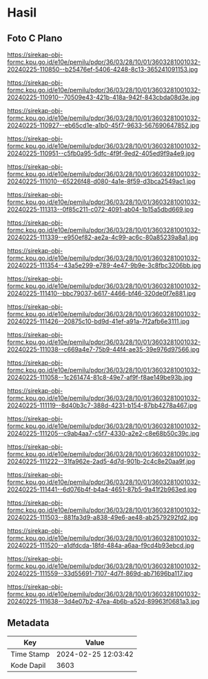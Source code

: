 # Hasil

## Foto C Plano

https://sirekap-obj-formc.kpu.go.id/e10e/pemilu/pdpr/36/03/28/10/01/3603281001032-20240225-110850--b25476ef-5406-4248-8c13-365241091153.jpg

https://sirekap-obj-formc.kpu.go.id/e10e/pemilu/pdpr/36/03/28/10/01/3603281001032-20240225-110910--70509e43-421b-418a-942f-843cbda08d3e.jpg

https://sirekap-obj-formc.kpu.go.id/e10e/pemilu/pdpr/36/03/28/10/01/3603281001032-20240225-110927--eb65cd1e-a1b0-45f7-9633-567690647852.jpg

https://sirekap-obj-formc.kpu.go.id/e10e/pemilu/pdpr/36/03/28/10/01/3603281001032-20240225-110951--c5fb0a95-5dfc-4f9f-9ed2-405ed9f9a4e9.jpg

https://sirekap-obj-formc.kpu.go.id/e10e/pemilu/pdpr/36/03/28/10/01/3603281001032-20240225-111010--65226f48-d080-4a1e-8f59-d3bca2549ac1.jpg

https://sirekap-obj-formc.kpu.go.id/e10e/pemilu/pdpr/36/03/28/10/01/3603281001032-20240225-111313--0f85c211-c072-4091-ab04-1b15a5dbd669.jpg

https://sirekap-obj-formc.kpu.go.id/e10e/pemilu/pdpr/36/03/28/10/01/3603281001032-20240225-111339--e950ef82-ae2a-4c99-ac6c-80a85239a8a1.jpg

https://sirekap-obj-formc.kpu.go.id/e10e/pemilu/pdpr/36/03/28/10/01/3603281001032-20240225-111354--43a5e299-e789-4e47-9b9e-3c8fbc3206bb.jpg

https://sirekap-obj-formc.kpu.go.id/e10e/pemilu/pdpr/36/03/28/10/01/3603281001032-20240225-111410--bbc79037-b617-4466-bf46-320de0f7e881.jpg

https://sirekap-obj-formc.kpu.go.id/e10e/pemilu/pdpr/36/03/28/10/01/3603281001032-20240225-111426--20875c10-bd9d-41ef-a91a-7f2afb6e3111.jpg

https://sirekap-obj-formc.kpu.go.id/e10e/pemilu/pdpr/36/03/28/10/01/3603281001032-20240225-111038--c669a4e7-75b9-44f4-ae35-39e976d97566.jpg

https://sirekap-obj-formc.kpu.go.id/e10e/pemilu/pdpr/36/03/28/10/01/3603281001032-20240225-111058--1c261474-81c8-49e7-af9f-f8ae149be93b.jpg

https://sirekap-obj-formc.kpu.go.id/e10e/pemilu/pdpr/36/03/28/10/01/3603281001032-20240225-111119--8d40b3c7-388d-4231-b154-87bb4278a467.jpg

https://sirekap-obj-formc.kpu.go.id/e10e/pemilu/pdpr/36/03/28/10/01/3603281001032-20240225-111205--c9ab4aa7-c5f7-4330-a2e2-c8e68b50c39c.jpg

https://sirekap-obj-formc.kpu.go.id/e10e/pemilu/pdpr/36/03/28/10/01/3603281001032-20240225-111222--31fa962e-2ad5-4d7d-901b-2c4c8e20aa9f.jpg

https://sirekap-obj-formc.kpu.go.id/e10e/pemilu/pdpr/36/03/28/10/01/3603281001032-20240225-111441--6d076b4f-b4a4-4651-87b5-9a41f2b963ed.jpg

https://sirekap-obj-formc.kpu.go.id/e10e/pemilu/pdpr/36/03/28/10/01/3603281001032-20240225-111503--881fa3d9-a838-49e6-ae48-ab2579292fd2.jpg

https://sirekap-obj-formc.kpu.go.id/e10e/pemilu/pdpr/36/03/28/10/01/3603281001032-20240225-111520--a1dfdcda-18fd-484a-a6aa-f9cd4b93ebcd.jpg

https://sirekap-obj-formc.kpu.go.id/e10e/pemilu/pdpr/36/03/28/10/01/3603281001032-20240225-111559--33d55691-7107-4d7f-869d-ab71696ba117.jpg

https://sirekap-obj-formc.kpu.go.id/e10e/pemilu/pdpr/36/03/28/10/01/3603281001032-20240225-111638--3d4e07b2-47ea-4b6b-a52d-89963f0681a3.jpg


## Metadata

| Key        | Value               |
| ---------- | ------------------- |
| Time Stamp | 2024-02-25 12:03:42 |
| Kode Dapil | 3603                |



